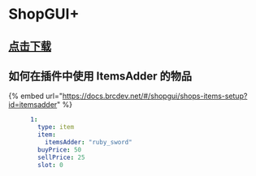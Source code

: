 # ShopGUI+

## [点击下载](https://www.spigotmc.org/resources/shopgui-1-7-1-17.6515)

## 如何在插件中使用 ItemsAdder 的物品

{% embed url="https://docs.brcdev.net/#/shopgui/shops-items-setup?id=itemsadder" %}

```yaml
      1:
        type: item
        item:
          itemsAdder: "ruby_sword"
        buyPrice: 50
        sellPrice: 25
        slot: 0
```
